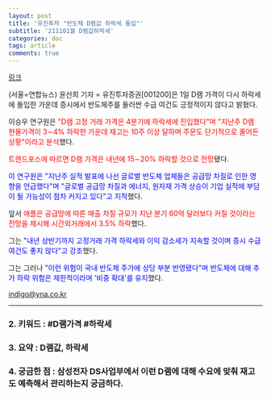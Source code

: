 ```yaml
---
layout: post
title: '유진투자 "반도체 D램값 하락세 돌입"'
subtitle: '211101월 D램값하락세'
categories: doc
tags: article
comments: true
---
```


[링크](https://www.yna.co.kr/view/AKR20211101035600002?input=1195m)


(서울=연합뉴스) 윤선희 기자 = 유진투자증권[001200]은 1일 D램 가격이 다시 하락세에 돌입한 가운데 증시에서 반도체주를 둘러싼 수급 여건도 긍정적이지 않다고 밝혔다.   

이승우 연구원은 <span style="color:red">"D램 고정 거래 가격은 4분기에 하락세에 진입했다"며 "지난주 D램 현물가격이 3∼4% 하락한 가운데 재고는 10주 이상 달하며 주문도 단기적으로 줄어든 상황"이라고 분석</span>했다.   

<span style="color:red">트렌드포스에 따르면 D램 가격은 내년에 15∼20% 하락할 것으로 전망</span>됐다.   

<span style="color:blue">이 연구원은 "지난주 실적 발표에 나선 글로벌 반도체 업체들은 공급망 차질로 인한 영향을 언급했다"며 "글로벌 공급망 차질과 에너지, 원자재 가격 상승이 기업 실적에 부담이 될 가능성이 점차 커지고 있다"고 지적</span>했다.   

앞서 <span style="color:red">애플은 공급망에 따른 매출 차질 규모가 지난 분기 60억 달러보다 커질 것이라는 전망을 제시해 시간외거래에서 3.5% 하락</span>했다.   

그는 <span style="color:blue">"내년 상반기까지 고정거래 가격 하락세와 이익 감소세가 지속할 것이며 증시 수급 여건도 좋지 않다"고 강조</span>했다.   

그는 그러나 <span style="color:blue">"이런 위험이 국내 반도체 주가에 상당 부분 반영됐다"며 반도체에 대해 추가 하락 위험은 제한적이라며 '비중 확대'를 유지</span>했다.   

indigo@yna.co.kr
* * *

### 2. 키워드 : \#D램가격 \#하락세
### 3. 요약 :  D램값, 하락세
### 4. 궁금한 점 : 삼성전자 DS사업부에서 이런 D램에 대해 수요에 맞춰 재고도 예측해서 관리하는지 궁금하다.
